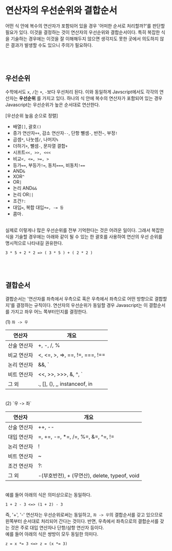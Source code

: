 # 연산자의 우선순위와 결합순서

어떤 식 안에 복수의 연산자가 포함되어 있을 경우 '어떠한 순서로 처리할까?'를 판단할 필요가 있다. 이것을 결정하는 것이 연산자의 우선순위와 결합순서이다. 특히 복잡한 식을 기술하는 경우에는 이것을 잘 이해해두지 않으면 생각지도 못한 곳에서 의도하지 않은 결과가 발생할 수도 있으니 주의가 필요하다. 

<br/><br/>

## 우선순위
수학에서도 `x`, `/`는 `+`, `-`보다 우선처리 된다. 이와 동일하게 Javscript에서도 각각의 연산자는 **우선순위** 를 가지고 있다. 하나의 식 안에 복수의 연산자가 포함되어 있는 경우 Javascript는 우선순위가 높은 순서대로 연산한다.

[우선순위 높음 순으로 정렬]

- 배열`[]`, 괄호`()`
- 증가 연산자`++`, 감소 연산자`--`, 단항 뺄셈`-`, 반전`~`, 부정`!`
- 곱셈`*`, 나눗셈`/`, 나머지`%`
- 더하기`+`, 뺄셈`-`, 문자열 결합`+`
- 시프트`<<, >>, <<<`
- 비교`<, <=, >=, >`
- 등가`==`, 부등가`!=`, 동치`===`, 비동치`!==`
- AND`&`
- XOR`^`
- OR`|`
- 논리 AND`&&`
- 논리 OR`||`
- 조건`?:`
- 대입`=`, 복합 대입`+=, -= 등`
- 콤마`.`

<br/>
실제로 이렇게나 많은 우선순위를 전부 기억한다는 것은 어려운 일이다. 그래서 복잡한 식을 기술할 경우에는 아래와 같이 될 수 있는 한 괄호를 사용하여 연산의 우선 순위를 명시적으로 나타내길 권유한다.

~~~
3 * 5 + 2 * 2 => ( 3 * 5 ) + ( 2 * 2 )
~~~

<br/><br/>

## 결합순서
결합순서는 '연산자를 좌측에서 우측으로 혹은 우측에서 좌측으로 어떤 방향으로 결합할지'를 결정하는 규칙이다. 연산자의 우선순위가 동일할 경우 Javascript는 이 결합순서를 가지고 좌우 어느 쪽부터인지를 결정한다.

(1) `좌 -> 우`

| 연산자 | 개요 |
|---|---|
| 산술 연산자 | +, -, /, % |
| 비교 연산자 | <, <=, >, =>, ==, !=, ===, !== |
| 논리 연산자 | &&, `||` |
| 비트 연산자 | <<, >>, >>>, &, ^, `|` |
| 그 외 | ., [], (), ,, instanceof, in |

<br/>
(2) `우 -> 좌`

| 연산자 | 개요 |
|---|---|
| 산술 연산자 | ++, -- |
| 대입 연산자 | =, +=, -=, *=, /=, %=, &=, ^=, != |
| 논리 연산자 | ! |
| 비트 연산자 | ~ |
| 조건 연산자 | ?: |
| 그 외 | -(부호반전), + (무연산), delete, typeof, void |

<br/>
예를 들어 아래의 식은 의미상으로는 동일하다.

~~~
1 + 2 - 3 <=> (1 + 2) - 3
~~~

즉, '+', '-' 연산자는 우선순위로써는 동일하고, `좌 -> 우`의 결합순서를 갖고 있으므로 왼쪽부터 순서대로 처리되어 간다는 것이다. 반면, 우측에서 좌측으로의 결합순서를 갖는 것은 주로 대입 연산자나 단항/삼항 연산자 등이다.<br/>
예를 들어 아래의 식은 쌍방이 모두 동일한 의미다.

~~~
z = x *= 3 <=> z = (x *= 3)
~~~

